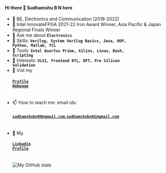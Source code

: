 #### Hi there 👋 Sudhamshu B N here
- 🌱 BE, Electronics and Communication (2018-2022)
- 🌱 Intel InnovateFPGA 2021-22 Iron Award Winner, Asia Pacific & Japan Regional Finals Winner
- 💬 Ask me about <code><b>Electronics</b></code>
- 💬 Skills: <code><b>Verilog, System Verilog Basics, Java, OOP, Python, Matlab, TCL</b></code>
- 💬 Tools: <code><b>Intel Quartus Prime, Xilinx, Linux, Bash, Scripting</b></code>
- 💬 Interests: <code><b>VLSI, Frontend RTL, DFT, Pre Silicon Validation</b></code>
- 🌱 Vist my <h4><a href=https://sudhamshu091.github.io/><code>Profile Webpage</code></a></h4><br>
- 📫 How to reach me: email ids:<h4><code>sudhamshubn00@gmail.com</code>,<code>sudhamshubn01@gmail.com</code></h4><br>
- 🔭 My <h4><a href=https://www.linkedin.com/in/sudhamshu-b-n-760bb7171/><code>Linkedin Profile</code></a></h4><br>
![My GitHub stats](https://github-readme-stats.vercel.app/api?username=sudhamshu091&theme=highcontrast&show_icons=true&count_private=true)
